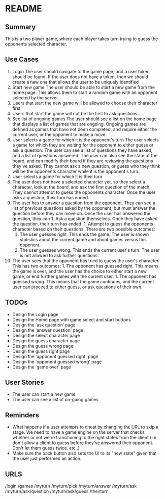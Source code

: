 # README
## Summary
This is a two player game, where each player takes turn trying to guess the opponents selected character.

## Use Cases
1. Login
   The user should navigate to the game page, and a user token should be found. If the user does not have a token, then we should create a new one that allows the user to be uniquely identified
1. Start new game
   The user should be able to start a new game from the home page. This allows them to start a random game with an opponent selected by the server.
  1. Users that start the new game will be allowed to choose their character first
  1. Users that start the game will not be the first to ask questions.
1. See list of ongoing games
   The user should see a list on the home page that displays a list of games that are ongoing. Ongoing games are defined as games that have not been completed, and require either the current user, or the opponent to make a move.
1. User selects a game for which it is the opponent's turn
   The user selects a game for which they are waiting for the opponent to either guess or ask a question. The user can see a list of questions they have asked, and a list of questions answered. The user can also see the state of the board, and can modify their board if they are reviewing the questions they've asked. They cannot ask a new question, or guess who they think will be the opponents character while it is the opponent's turn.
1. User selects a game for which it is their turn
  1. The user does not have a selected character yet, so they select a character, look at the board, and ask the first question of the match. They cannot attempt to guess the opponents character. Once the user asks a question, their turn has ended.
  1. The user has to answer a question from the opponent. They can see a list of previous questions asked by the opponent, but must answer the question before they can move on. Once the user has answered the question, they can
    1. Ask a question themselves. Once they have asked the question, their turn has ended. 
    1. Attempt to guess the opponents character based on their questions. There are two possible outcomes:
      1. The user guesses right. This ends the game. The user is shown statistics about the current game and about games versus this opponent.
      1. The user guesses wrong. This ends the current user's turn. The user is not allowed to ask further questions.
  1. The user sees that the opponent has tried to guess the user's character. This has two outcomes:
    1. The opponent has guessed right. This means the game is over, and the user has the choice to either start a new game, or end further games with the current user.
    1. The opponent has guessed wrong. This means that the game continues, and the current user can proceed to either guess, or ask questions of their own.

## TODOs
* Design the Login page
* Design the Home page with game select and start buttons
* Design the 'ask question' page
* Design the 'answer question' page
* Design the select character page
* Design the guess character page
* Design the guess wrong page
* Design the guess right page
* Design the 'opponent guessed right' page
* Design the 'opponent guessed wrong' page
* Design the 'game over' page

## User Stories
* The user can start a new game
* The user can see a list of on-going games

## Reminders
* What happens if a user attempts to cheat by changing the URL to skip a stage. We need to have a game engine on the server that checks whether or not we're transitioning to the right states from the client (i.e. don't allow a client to guess before they've answered their opponent. Don't let them guess twice, etc..)
* Make sure the back button also sets the UI to its "new state" given that the user just performed an action.

## URLS
/login
/games
/myturn
  /myturn/pick
  /myturn/answer
  /myturn/ask
    /myturn/ask/question
    /myturn/ask/guess
/theirturn